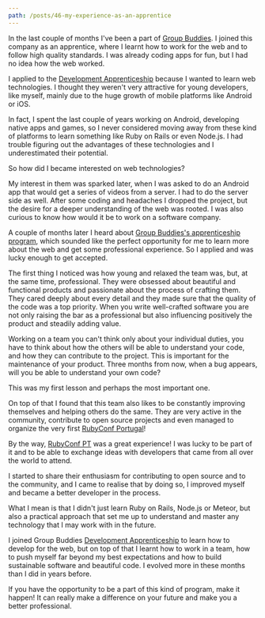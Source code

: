 ```yaml
---
path: /posts/46-my-experience-as-an-apprentice
---
```


In the last couple of months I've been a part of [Group Buddies](https://groupbuddies.com/). I joined this company as an apprentice, where I learnt how to work for the web and to follow high quality standards. I was already coding apps for fun, but I had no idea how the web worked. 

I applied to the [Development Apprenticeship](https://apprenticeship.groupbuddies.com/#/) because I wanted to learn web technologies. I thought they weren't very attractive for young developers,  like myself, mainly due to the huge growth of mobile platforms like Android or iOS. 

In fact, I spent the last couple of years working on Android, developing native apps and games, so I never considered moving away from these kind of platforms to learn something like Ruby on Rails or even Node.js. I had trouble figuring out the advantages of these technologies and I underestimated their potential.

So how did I became interested on web technologies? 

My interest in them was sparked later, when I was asked to do an Android app that would get a series of videos from a server. I had to do the server side as well. After some coding and headaches I dropped the project, but the desire for a deeper understanding of the web was rooted. I was also curious to know how would it be to work on a software company.

A couple of months later I heard about [Group Buddies's apprenticeship program](https://apprenticeship.groupbuddies.com/#/), which sounded like the perfect opportunity for me to learn more about the web and get some professional experience. So I applied and was lucky enough to get accepted.

The first thing I noticed was how young and relaxed the team was, but, at the same time, professional. They were obsessed about beautiful and functional products and passionate about the process of crafting them. They cared deeply about every detail and they made sure that the quality of the code was a top priority. When you write well-crafted software you are not only raising the bar as a professional but also influencing positively the product and steadily adding value.
 
Working on a team you can't think only about your individual duties, you have to think about how the others will be able to understand your code, and how they can contribute to the project. This is important for the maintenance of your product. Three months from now, when a bug appears, will you be able to understand your own code? 

This was my first lesson and perhaps the most important one. 

On top of that I found that this team also likes to be constantly improving themselves and helping others do the same. They are very active in the community, contribute to open source projects and even managed to organize the very first [RubyConf Portugal](https://rubyconf.pt/)!

By the way, [RubyConf PT](https://rubyconf.pt/) was a great experience! I was lucky to be part of it and to be able to exchange ideas with developers that came from all over the world to attend.

I started to share their enthusiasm for contributing to open source and to the community, and I came to realise that by doing so, I improved myself and became a better developer in the process.

What I mean is that I didn't just learn Ruby on Rails, Node.js or Meteor, but also a practical approach that set me up to understand and master any technology that I may work with in the future.

I joined Group Buddies [Development Apprenticeship](https://apprenticeship.groupbuddies.com/#/) to learn how to develop for the web, but on top of that I learnt how to work in a team, how to push myself far beyond my best expectations and how to build sustainable software and beautiful code. I evolved more in these months than I did in years before.

If you have the opportunity to be a part of this kind of program, make it happen! It can really make a difference on your future and make you a better professional.
